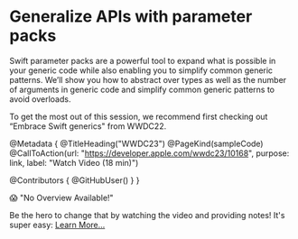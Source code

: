 # Generalize APIs with parameter packs

Swift parameter packs are a powerful tool to expand what is possible in your generic code while also enabling you to simplify common generic patterns. We’ll show you how to abstract over types as well as the number of arguments in generic code and simplify common generic patterns to avoid overloads.

To get the most out of this session, we recommend first checking out “Embrace Swift generics" from WWDC22.

@Metadata {
   @TitleHeading("WWDC23")
   @PageKind(sampleCode)
   @CallToAction(url: "https://developer.apple.com/wwdc23/10168", purpose: link, label: "Watch Video (18 min)")

   @Contributors {
      @GitHubUser(<replace this with your GitHub handle>)
   }
}

😱 "No Overview Available!"

Be the hero to change that by watching the video and providing notes! It's super easy:
 [Learn More…](https://wwdcnotes.github.io/WWDCNotes/documentation/wwdcnotes/contributing)
